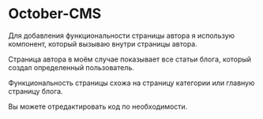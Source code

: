 # October-CMS

Для добавления функциональности страницы автора я использую компонент, который вызываю внутри страницы автора.

Страница автора в моём случае показывает все статьи блога, который создал определенный пользователь. 

Функциональность страницы схожа на страницу категории или главную страницу блога. 

Вы можете отредактировать код по необходимости. 